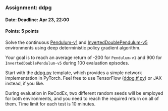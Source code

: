 ### Assignment: ddpg
#### Date: Deadline: Apr 23, 22:00
#### Points: 5 points

Solve the continuous [Pendulum-v1](https://gymnasium.farama.org/environments/classic_control/pendulum/)
and [InvertedDoublePendulum-v5](https://gymnasium.farama.org/environments/mujoco/inverted_double_pendulum/)
environments using deep deterministic policy gradient algorithm.

Your goal is to reach an average return of -200 for `Pendulum-v1` and 900 for `InvertedDoublePendulum-v5`
during 100 evaluation episodes.

Start with the [ddpg.py](https://github.com/ufal/npfl139/tree/master/labs/08/ddpg.py)
template, which provides a simple network implementation in PyTorch. Feel free
to use TensorFlow ([ddpg.tf.py](https://github.com/ufal/npfl139/tree/master/labs/08/ddpg.tf.py))
or JAX instead, if you like.

During evaluation in ReCodEx, two different random seeds will be employed for
both environments, and you need to reach the required return on all of them.
Time limit for each test is 10 minutes.
